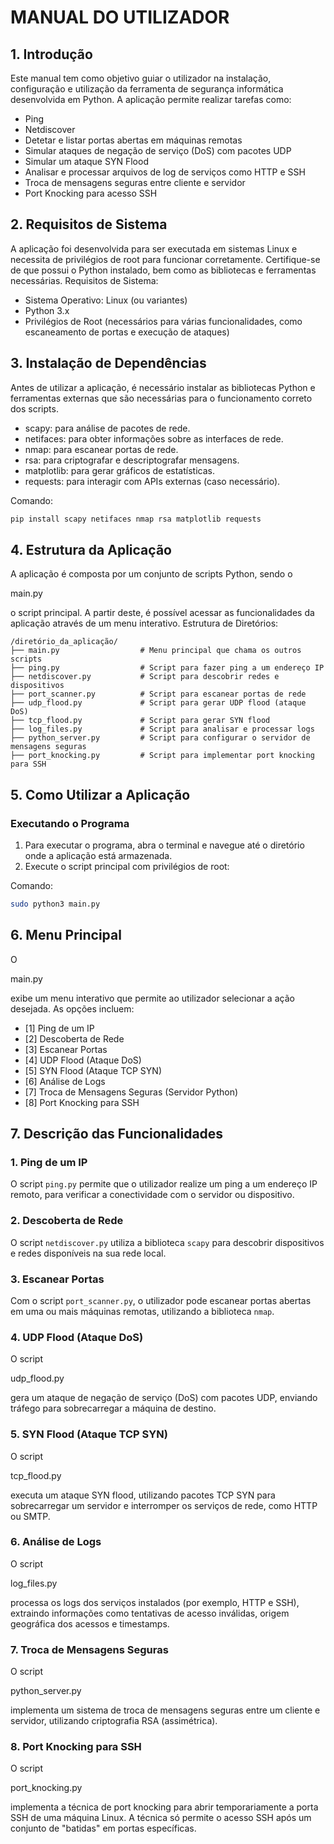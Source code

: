 
# MANUAL DO UTILIZADOR

## 1. Introdução
Este manual tem como objetivo guiar o utilizador na instalação, configuração e utilização da ferramenta de segurança informática desenvolvida em Python. A aplicação permite realizar tarefas como:
- Ping
- Netdiscover
- Detetar e listar portas abertas em máquinas remotas
- Simular ataques de negação de serviço (DoS) com pacotes UDP
- Simular um ataque SYN Flood
- Analisar e processar arquivos de log de serviços como HTTP e SSH
- Troca de mensagens seguras entre cliente e servidor
- Port Knocking para acesso SSH

## 2. Requisitos de Sistema
A aplicação foi desenvolvida para ser executada em sistemas Linux e necessita de privilégios de root para funcionar corretamente. Certifique-se de que possui o Python instalado, bem como as bibliotecas e ferramentas necessárias.
Requisitos de Sistema:
- Sistema Operativo: Linux (ou variantes)
- Python 3.x
- Privilégios de Root (necessários para várias funcionalidades, como escaneamento de portas e execução de ataques)

## 3. Instalação de Dependências
Antes de utilizar a aplicação, é necessário instalar as bibliotecas Python e ferramentas externas que são necessárias para o funcionamento correto dos scripts.
- scapy: para análise de pacotes de rede.
- netifaces: para obter informações sobre as interfaces de rede.
- nmap: para escanear portas de rede.
- rsa: para criptografar e descriptografar mensagens.
- matplotlib: para gerar gráficos de estatísticas.
- requests: para interagir com APIs externas (caso necessário).

Comando:
```sh
pip install scapy netifaces nmap rsa matplotlib requests
```

## 4. Estrutura da Aplicação
A aplicação é composta por um conjunto de scripts Python, sendo o 

main.py

 o script principal. A partir deste, é possível acessar as funcionalidades da aplicação através de um menu interativo.
Estrutura de Diretórios:
```
/diretório_da_aplicação/
├── main.py                  # Menu principal que chama os outros scripts
├── ping.py                  # Script para fazer ping a um endereço IP
├── netdiscover.py           # Script para descobrir redes e dispositivos
├── port_scanner.py          # Script para escanear portas de rede
├── udp_flood.py             # Script para gerar UDP flood (ataque DoS)
├── tcp_flood.py             # Script para gerar SYN flood
├── log_files.py             # Script para analisar e processar logs
├── python_server.py         # Script para configurar o servidor de mensagens seguras
├── port_knocking.py         # Script para implementar port knocking para SSH
```

## 5. Como Utilizar a Aplicação
### Executando o Programa
1. Para executar o programa, abra o terminal e navegue até o diretório onde a aplicação está armazenada.
2. Execute o script principal com privilégios de root:

Comando:
```sh
sudo python3 main.py
```

## 6. Menu Principal
O 

main.py

 exibe um menu interativo que permite ao utilizador selecionar a ação desejada. As opções incluem:
- [1] Ping de um IP
- [2] Descoberta de Rede
- [3] Escanear Portas
- [4] UDP Flood (Ataque DoS)
- [5] SYN Flood (Ataque TCP SYN)
- [6] Análise de Logs
- [7] Troca de Mensagens Seguras (Servidor Python)
- [8] Port Knocking para SSH

## 7. Descrição das Funcionalidades
### 1. Ping de um IP
O script `ping.py` permite que o utilizador realize um ping a um endereço IP remoto, para verificar a conectividade com o servidor ou dispositivo.

### 2. Descoberta de Rede
O script `netdiscover.py` utiliza a biblioteca `scapy` para descobrir dispositivos e redes disponíveis na sua rede local.

### 3. Escanear Portas
Com o script `port_scanner.py`, o utilizador pode escanear portas abertas em uma ou mais máquinas remotas, utilizando a biblioteca `nmap`.

### 4. UDP Flood (Ataque DoS)
O script 

udp_flood.py

 gera um ataque de negação de serviço (DoS) com pacotes UDP, enviando tráfego para sobrecarregar a máquina de destino.

### 5. SYN Flood (Ataque TCP SYN)
O script 

tcp_flood.py

 executa um ataque SYN flood, utilizando pacotes TCP SYN para sobrecarregar um servidor e interromper os serviços de rede, como HTTP ou SMTP.

### 6. Análise de Logs
O script 

log_files.py

 processa os logs dos serviços instalados (por exemplo, HTTP e SSH), extraindo informações como tentativas de acesso inválidas, origem geográfica dos acessos e timestamps.

### 7. Troca de Mensagens Seguras
O script 

python_server.py

 implementa um sistema de troca de mensagens seguras entre um cliente e servidor, utilizando criptografia RSA (assimétrica).

### 8. Port Knocking para SSH
O script 

port_knocking.py

 implementa a técnica de port knocking para abrir temporariamente a porta SSH de uma máquina Linux. A técnica só permite o acesso SSH após um conjunto de "batidas" em portas específicas.
```
